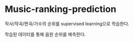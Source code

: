 # Music-ranking-prediction

작사/작곡/편곡/가수의 순위를 supervised learning으로 학습한다.             
                 
학습된 데이터를 통해 음원 순위를 예측한다.
